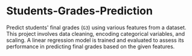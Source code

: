 # Students-Grades-Prediction
Predict students' final grades (`G3`) using various features from a dataset. This project involves data cleaning, encoding categorical variables, and scaling. A linear regression model is trained and evaluated to assess its performance in predicting final grades based on the given features.
